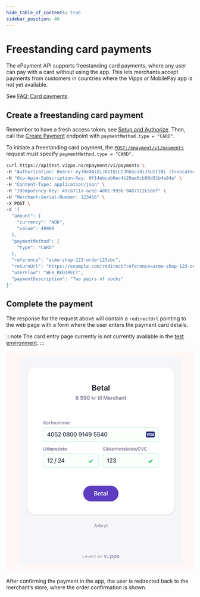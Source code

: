 ```yaml
---
hide_table_of_contents: true
sidebar_position: 40
---
```


# Freestanding card payments

The ePayment API supports freestanding card payments, where any user can pay with a card without
using the app. This lets merchants accept payments from customers in countries where
the Vipps or MobilePay app is not yet available.

See
[FAQ: Card payments](https://developer.vippsmobilepay.com/docs/knowledge-base/payments#card-payments).

## Create a freestanding card payment

Remember to have a fresh access token, see
[Setup and Authorize](../quick-start.md#step-1---setup).
Then, call the [Create Payment][create-payment-endpoint] endpoint with `paymentMethod.type = "CARD"`.

To initiate a freestanding card payment, the
[`POST:/epayment/v1/payments`](https://developer.vippsmobilepay.com/api/epayment/#tag/CreatePayments/operation/createPayment)
request must specify `paymentMethod.type = "CARD"`.

```bash
curl https://apitest.vipps.no/epayment/v1/payments \
-H "Authorization: Bearer eyJ0eXAiOiJKV1QiLCJhbGciOiJSUzI1Ni (truncated)" \
-H "Ocp-Apim-Subscription-Key: 0f14ebcab0ec4b29ae0cb90d91b4a84a" \
-H "Content-Type: application/json" \
-H "Idempotency-Key: 49ca711a-acee-4d01-993b-9487112e1def" \
-H "Merchant-Serial-Number: 123456" \
-X POST \
-d '{
  "amount": {
    "currency": "NOK",
    "value": 49900
  },
  "paymentMethod": {
    "type": "CARD"
  },
  "reference": "acme-shop-123-order123abc",
  "returnUrl": "https://example.com/redirect?reference=acme-shop-123-order123abc",
  "userFlow": "WEB_REDIRECT",
  "paymentDescription": "Two pairs of socks"
}'
```

## Complete the payment

The response for the request above will contain a `redirectUrl` pointing to the web page with a form
where the user enters the payment card details.

:::note
The card entry page currently is not currently available in the
[test environment](https://developer.vippsmobilepay.com/docs/test-environment/).
:::

![Enter card details](../images/vipps-ecom-pay-by-card-step2.png)

After confirming the payment in the app, the user is redirected back to the merchant’s store,
where the order confirmation is shown.

[create-payment-endpoint]: https://developer.vippsmobilepay.com/api/epayment#tag/CreatePayments/operation/createPayment
